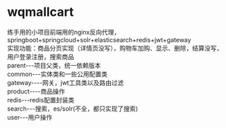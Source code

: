 # wqmallcart
练手用的小项目前端用的nginx反向代理，springboot+springcloud+solr+elasticsearch+redis+jwt+gateway<br>
实现功能：商品分页实现（详情页没写），购物车加购、显示、删除，结算没写，用户登录注册，搜索商品<br>
parent---项目父类，统一依赖版本<br>
common---实体类和一些公用配置类<br>
gateway----网关，jwt工具类以及路由过滤<br>
product----商品操作<br>
redis---redis配置封装类<br>
search---搜索，es/solr(不全，都只实现了搜索)<br>
user---用户操作<br>
